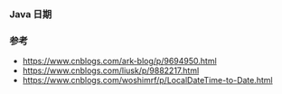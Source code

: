 ### Java 日期


### 参考
* https://www.cnblogs.com/ark-blog/p/9694950.html
* https://www.cnblogs.com/liusk/p/9882217.html
* https://www.cnblogs.com/woshimrf/p/LocalDateTime-to-Date.html
